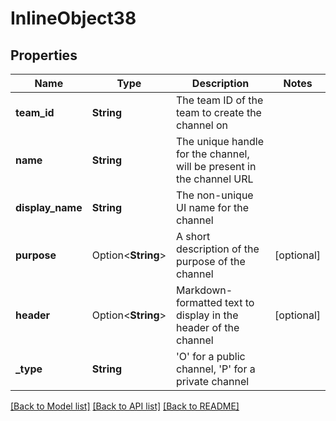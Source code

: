 # InlineObject38

## Properties

Name | Type | Description | Notes
------------ | ------------- | ------------- | -------------
**team_id** | **String** | The team ID of the team to create the channel on | 
**name** | **String** | The unique handle for the channel, will be present in the channel URL | 
**display_name** | **String** | The non-unique UI name for the channel | 
**purpose** | Option<**String**> | A short description of the purpose of the channel | [optional]
**header** | Option<**String**> | Markdown-formatted text to display in the header of the channel | [optional]
**_type** | **String** | 'O' for a public channel, 'P' for a private channel | 

[[Back to Model list]](../README.md#documentation-for-models) [[Back to API list]](../README.md#documentation-for-api-endpoints) [[Back to README]](../README.md)


